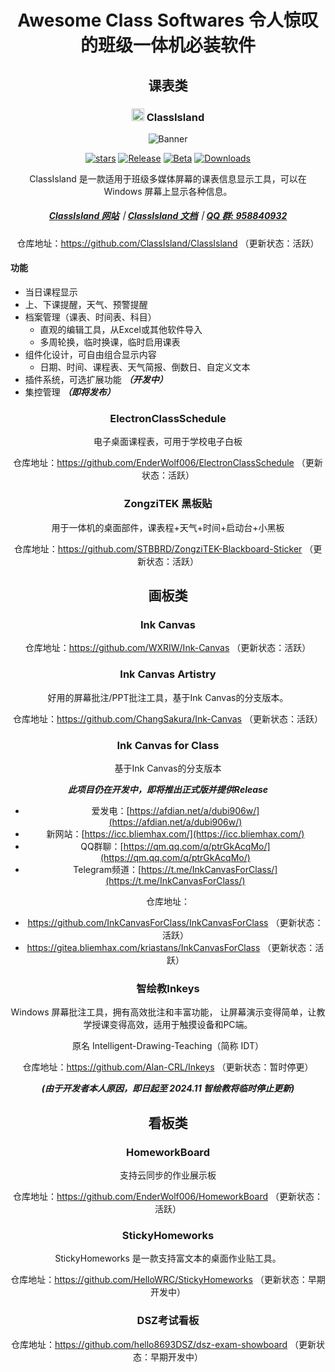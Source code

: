 <div align="center">

# Awesome Class Softwares 令人惊叹的班级一体机必装软件

</div>

<div align="center">

## 课表类

</div>

<div align="center">

### <image src="https://github.com/ClassIsland/ClassIsland/blob/master/ClassIsland/Assets/AppLogo_AppLogo.svg" height="20"/> ClassIsland

<!-- ![软件截图-主界面](https://github.com/ClassIsland/ClassIsland/assets/55006226/65e2bdba-be83-444c-b42f-b893aaace9c3) -->
![Banner](https://github.com/user-attachments/assets/a815dd7d-8343-4da5-aee4-3f754aa297e4)

[![stars](https://img.shields.io/github/stars/ClassIsland/ClassIsland?label=Stars)](https://github.com/ClassIsland/ClassIsland)
[![Release](https://img.shields.io/github/v/release/ClassIsland/ClassIsland?style=flat-square&color=%233fb950&label=正式版)](https://github.com/ClassIsland/ClassIsland/releases/latest) 
[![Beta](https://img.shields.io/github/v/release/ClassIsland/ClassIsland?include_prereleases&style=flat-square&label=测试版)](https://github.com/ClassIsland/ClassIsland/releases/)
[![Downloads](https://img.shields.io/github/downloads/ClassIsland/ClassIsland/total?style=social&label=下载量&logo=github)](https://github.com/ClassIsland/ClassIsland/releases/latest)

ClassIsland 是一款适用于班级多媒体屏幕的课表信息显示工具，可以在 Windows 屏幕上显示各种信息。

##### [ClassIsland 网站](https://classisland.tech/)｜[ClassIsland 文档](https://docs.classisland.tech/zh-cn/latest/)｜[QQ 群: 958840932](https://qm.qq.com/q/4NsDQKiAuQ)

仓库地址：https://github.com/ClassIsland/ClassIsland （更新状态：活跃）

</div>

#### 功能
- 当日课程显示
- 上、下课提醒，天气、预警提醒
- 档案管理（课表、时间表、科目）
  - 直观的编辑工具，从Excel或其他软件导入
  - 多周轮换，临时换课，临时启用课表
- 组件化设计，可自由组合显示内容
  - 日期、时间、课程表、天气简报、倒数日、自定义文本 
- 插件系统，可选扩展功能 ***（开发中）***
- 集控管理 ***（即将发布）***

<div align="center">

### ElectronClassSchedule
电子桌面课程表，可用于学校电子白板

仓库地址：https://github.com/EnderWolf006/ElectronClassSchedule （更新状态：活跃）

</div>

<div align="center">

### ZongziTEK 黑板贴
用于一体机的桌面部件，课表程+天气+时间+启动台+小黑板

仓库地址：https://github.com/STBBRD/ZongziTEK-Blackboard-Sticker （更新状态：活跃）

</div>

<div align="center">

## 画板类

</div>

<div align="center">

###  Ink Canvas

仓库地址：https://github.com/WXRIW/Ink-Canvas （更新状态：活跃）

</div>

<div align="center">

### Ink Canvas Artistry
好用的屏幕批注/PPT批注工具，基于Ink Canvas的分支版本。

仓库地址：https://github.com/ChangSakura/Ink-Canvas （更新状态：活跃）

</div>

<div align="center">

###  Ink Canvas for Class
基于Ink Canvas的分支版本

***此项目仍在开发中，即将推出正式版并提供Release***

- 爱发电：[https://afdian.net/a/dubi906w/](https://afdian.net/a/dubi906w/)
- 新网站：[https://icc.bliemhax.com/](https://icc.bliemhax.com/)
- QQ群聊：[https://qm.qq.com/q/ptrGkAcqMo/](https://qm.qq.com/q/ptrGkAcqMo/)
- Telegram频道：[https://t.me/InkCanvasForClass/](https://t.me/InkCanvasForClass/) 

仓库地址：
- https://github.com/InkCanvasForClass/InkCanvasForClass （更新状态：活跃）
- https://gitea.bliemhax.com/kriastans/InkCanvasForClass （更新状态：活跃）

</div>

<div align="center">

### 智绘教Inkeys

Windows 屏幕批注工具，拥有高效批注和丰富功能，
让屏幕演示变得简单，让教学授课变得高效，适用于触摸设备和PC端。

原名 Intelligent-Drawing-Teaching（简称 IDT）

仓库地址：https://github.com/Alan-CRL/Inkeys （更新状态：暂时停更）

***(由于开发者本人原因，即日起至 2024.11 智绘教将临时停止更新)***

</div>

<div align="center">

## 看板类

</div>

<div align="center">

### HomeworkBoard
支持云同步的作业展示板

仓库地址：https://github.com/EnderWolf006/HomeworkBoard （更新状态：活跃）

</div>

<div align="center">

### StickyHomeworks

StickyHomeworks 是一款支持富文本的桌面作业贴工具。

仓库地址：https://github.com/HelloWRC/StickyHomeworks （更新状态：早期开发中）

</div>

<div align="center">

### DSZ考试看板

仓库地址：https://github.com/hello8693DSZ/dsz-exam-showboard （更新状态：早期开发中）
